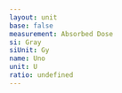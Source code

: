 ```yaml
---
layout: unit
base: false
measurement: Absorbed Dose
si: Gray
siUnit: Gy
name: Uno
unit: U
ratio: undefined
---
```

